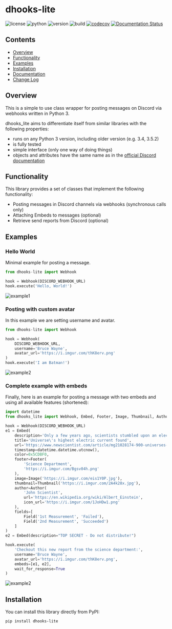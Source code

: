 # dhooks-lite

![license](https://img.shields.io/github/license/ErikKalkoken/dhooks-lite)
![python](https://img.shields.io/badge/python-3.4|3.5-informational)
![version](https://img.shields.io/badge/version-0.1.0-orange)
![build](https://api.travis-ci.org/ErikKalkoken/dhooks-lite.svg?branch=master)
[![codecov](https://codecov.io/gh/ErikKalkoken/dhooks-lite/branch/master/graph/badge.svg)](https://codecov.io/gh/ErikKalkoken/dhooks-lite)
[![Documentation Status](https://readthedocs.org/projects/dhooks-lite/badge/?version=latest)](https://dhooks-lite.readthedocs.io/en/latest/?badge=latest)

## Contents

- [Overview](#Overview)
- [Functionality](#functionality)
- [Examples](#examples)
- [Installation](#installation)
- [Documentation](https://dhooks-lite.readthedocs.io/en/latest/index.html)
- [Change Log](CHANGELOG.md)

## Overview

This is a simple to use class wrapper for posting messages on Discord via webhooks written in Python 3.

dhooks_lite aims to differentiate itself from similar libraries with the following properties:

- runs on any Python 3 version, including older version (e.g. 3.4, 3.5.2)
- is fully tested
- simple interface (only one way of doing things)
- objects and attributes have the same name as in the [official Discord documentation](https://discordapp.com/developers/docs/resources/webhook#execute-webhook)

## Functionality

This library provides a set of classes that implement the following functionality:

- Posting messages in Discord channels via webhooks (synchronous calls only)
- Attaching Embeds to messages (optional)
- Retrieve send reports from Discord (optional)

## Examples

### Hello World

Minimal example for posting a message.

```python
from dhooks-lite import Webhook

hook = Webhook(DISCORD_WEBHOOK_URL)
hook.execute('Hello, World!')
```

![example1](https://i.imgur.com/t3mxMAJ.png)

### Posting with custom avatar

In this example we are setting username and avatar.

```python
from dhooks-lite import Webhook

hook = Webhook(
    DISCORD_WEBHOOK_URL, 
    username='Bruce Wayne',
    avatar_url='https://i.imgur.com/thK8erv.png'
)
hook.execute('I am Batman!')
```

![example2](https://i.imgur.com/mseg2Yx.png)

### Complete example with embeds

Finally, here is an example for posting a message with two embeds and using all available features (shortened):

```python
import datetime
from dhooks_lite import Webhook, Embed, Footer, Image, Thumbnail, Author, Field

hook = Webhook(DISCORD_WEBHOOK_URL)
e1 = Embed(    
    description='Only a few years ago, scientists stumbled upon an electrical current of cosmic proportions.(...)',
    title='Universe\'s highest electric current found',
    url='https://www.newscientist.com/article/mg21028174-900-universes-highest-electric-current-found/',
    timestamp=datetime.datetime.utcnow(),
    color=0x5CDBF0,    
    footer=Footer(
        'Science Department', 
        'https://i.imgur.com/Bgsv04h.png'
    ),    
    image=Image('https://i.imgur.com/eis1Y0P.jpg'),
    thumbnail=Thumbnail('https://i.imgur.com/2A4k28x.jpg'),
    author=Author(
        'John Scientist', 
        url='https://en.wikipedia.org/wiki/Albert_Einstein',
        icon_url='https://i.imgur.com/1JoHDw1.png'
    ),    
    fields=[
        Field('1st Measurement', 'Failed'), 
        Field('2nd Measurement', 'Succeeded')
    ]
)
e2 = Embed(description="TOP SECRET - Do not distribute!")

hook.execute(
    'Checkout this new report from the science department:',
    username='Bruce Wayne',
    avatar_url='https://i.imgur.com/thK8erv.png', 
    embeds=[e1, e2], 
    wait_for_response=True
)
```

![example2](https://i.imgur.com/RoWBh2n.png)

## Installation

You can install this library directly from PyPI:

```bash
pip install dhooks-lite
```
